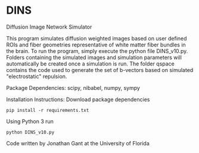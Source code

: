 # DINS
Diffusion Image Network Simulator

This program simulates diffusion weighted images based on user defined ROIs and fiber geometries representative of white matter fiber bundles in the brain. To run the program, simply execute the python file DINS_v10.py. Folders containing the simulated images and simulation parameters will automatically be created once a simulation is run. The folder qspace contains the code used to generate the set of b-vectors based on simulated "electrostatic" repulsion.

Package Dependencies: scipy, nibabel, numpy, sympy

Installation Instructions:
Download package dependencies

```
pip install -r requirements.txt
```

Using Python 3 run

```
python DINS_v10.py
```

Code written by Jonathan Gant at the University of Florida
